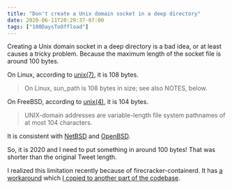 ```yaml
---
title: "Don't create a Unix domain socket in a deep directory"
date: 2020-06-11T20:29:37-07:00
tags: ["100DaysToOffload"]
---
```

Creating a Unix domain socket in a deep directory is a bad idea, or at least causes a tricky problem. Because the maximum length of the socket file is around 100 bytes.

On Linux, according to [unix(7)](https://www.man7.org/linux/man-pages/man7/unix.7.html), it is 108 bytes.

> On Linux, sun_path is 108 bytes in size; see also NOTES, below.

On FreeBSD, according to [unix(4)](https://www.freebsd.org/cgi/man.cgi?query=unix&sektion=4), it is 104 bytes.

> UNIX-domain addresses are variable-length file system pathnames of at most 104 characters.

It is consistent with [NetBSD](https://netbsd.gw.com/cgi-bin/man-cgi?unix+4+NetBSD-current) and [OpenBSD](https://man.openbsd.org/unix.4).

So, it is 2020 and I need to put something in around 100 bytes! That was shorter than the original Tweet length.

I realized this limitation recently because of firecracker-containerd. It has [a workaround](https://github.com/firecracker-microvm/firecracker-containerd/pull/270) which [I copied to another part of the codebase](https://github.com/firecracker-microvm/firecracker-containerd/pull/270).
